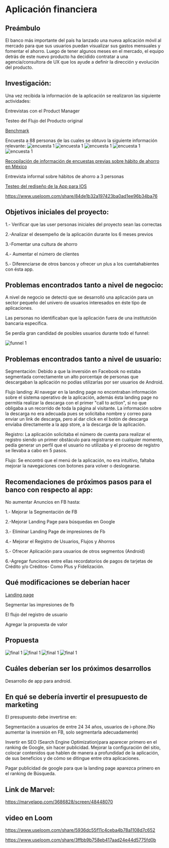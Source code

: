 # Aplicación financiera

## Preámbulo


El banco más importante del país ha lanzado una nueva aplicación móvil al mercado para que sus usuarios puedan visualizar sus gastos mensuales y fomentar el ahorro. Luego de tener algunos meses en el mercado, el equipo detrás de este nuevo producto ha decidido contratar a una agencia/consultora de UX que los ayude a definir la dirección y evolución del producto. 


## Investigación:

Una vez recibida la información de la aplicación se realizaron las siguiente actividades:

Entrevistas con el Product Manager


Testeo del Flujo del Producto original


[Benchmark](https://docs.google.com/document/d/1S7CZdoKlb1XgHVr8yJh2TCpupnjdJf2Xw2jpZGcwvZY/edit?usp=sharing)


Encuesta a 88 personas de las cuales se obtuvo la siguiente información relevante: 
![encuesta 1](https://github.com/rxmstrd/cdmx_2018_01_ux_financial_app.md/blob/master/untitled%20folder/edades.jpg?raw=true)
![encuesta 1](https://github.com/rxmstrd/cdmx_2018_01_ux_financial_app.md/blob/master/untitled%20folder/genero.jpg?raw=true)
![encuesta 1](https://github.com/rxmstrd/cdmx_2018_01_ux_financial_app.md/blob/master/untitled%20folder/ocupaci%C3%B3n.jpg?raw=true)
![encuesta 1](https://github.com/rxmstrd/cdmx_2018_01_ux_financial_app.md/blob/master/untitled%20folder/dondeahorras.jpg?raw=true)
![encuesta 1](https://github.com/rxmstrd/cdmx_2018_01_ux_financial_app.md/blob/master/untitled%20folder/noahorra.jpg?raw=true)


[Recopilación de información de encuestas previas sobre hábito de ahorro en México](https://docs.google.com/document/d/1yY_wnaDPDdmbvFwjqmXVguuoSeQ6_bnaJB3meoQH2nA/edit?usp=sharing)


Entrevista informal sobre hábitos de ahorro a 3 personas



[Testeo del rediseño de la App para IOS](https://docs.google.com/document/d/1SqIq8yd0Cfr8W47XH19w67wcfot0z0F0hXwcRKDc-Xg/edit?usp=sharing)

https://www.useloom.com/share/84de1b32a197423ba0ad1ee96b34ba76


## Objetivos iniciales del proyecto:

1.- Verificar  que las user personas iniciales del proyecto sean las correctas


2.-Analizar el desempeño de la aplicación durante los 6 meses previos


3.-Fomentar una cultura de ahorro


4.- Aumentar el número de clientes


5.- Diferenciarse de otros bancos y ofrecer un plus a los cuentahabientes con ésta app.



## Problemas encontrados tanto a nivel de negocio: 

A nivel de negocio se detectó que se desarrolló una aplicación para un sector pequeño del univero de usuarios interesados en éste tipo de aplicaciones.

Las personas no identificaban que la aplicación fuera de una institutción bancaria específica.

Se perdía gran candidad de posibles usuarios durante todo el funnel:

![funnel 1](https://github.com/rxmstrd/cdmx_2018_01_ux_financial_app.md/blob/master/untitled%20folder/perdidas.jpg?raw=true)
 

## Problemas encontrados tanto a nivel de usuario:

Segmentación: Debido a que la inversión en Facebook no estaba segmentada correctamente un alto porcentaje de personas que descargaban la aplicación no podías utilizarlas por ser usuarios de Android.


Flujo landing: Al navegar en la landing page no encontraban información sobre el sistema operativo de la aplicación, además ésta landing page no permitía realizar la descarga con el primer "call to action", si no que obligaba a un recorrido de toda la página al visitante. 
La información sobre la descarga no era adecuada pues se solicitaba nombre y correo para enviar un link de descarga, pero al dar click en el botón de descarga envíaba directamente a la app store, a la descarga de la aplicación.

Registro: La aplicación solicitaba el número de cuenta para realizar el registro siendo un primer obstáculo para registrarse en cualquier momento, pedía generar un perfil que el usuario no utilizaba y el proceso de registro se llevaba a cabo en 5 pasos.

Flujo: Se encontró que el menú de la aplicación, no era intuitivo, faltaba mejorar la navegaciones con botones para volver o deslogearse.


## Recomendaciones de próximos pasos para el banco con respecto al app:
  
  No aumentar Anuncios en FB hasta:
  
  
1.- Mejorar la Segmentación de FB


2.-Mejorar Landing Page para búsquedas en Google


3.- Eliminar Landing Page de impresiones de Fb


4.- Mejorar el Registro de Usuarios, Flujos y Ahorros


5.- Ofrecer Aplicación para usuarios de otros segmentos (Android)


6.-Agregar funciones entre ellas recordatorios de pagos de tarjetas de Crédito y/o Créditos- Como Plus y Fidelización.


## Qué modificaciones se deberían hacer

[Landing page](https://page-preview.instapage.com/preview/8fc31aeac459672d8847548669ef8db114bff3301c62e68ac2b4769ddbf717e3?displayMode=0&version=2&featureMode=2&variation=A&hotspotId=null)


Segmentar las impresiones de fb


El flujo del registro de usuario


Agregar la propuesta de valor

## Propuesta

![final 1](https://github.com/rxmstrd/cdmx_2018_01_ux_financial_app.md/blob/master/untitled%20folder/1registro.png?raw=true)
![final 1](https://github.com/rxmstrd/cdmx_2018_01_ux_financial_app.md/blob/master/untitled%20folder/2tiposusuario.png?raw=true)
![final 1](https://github.com/rxmstrd/cdmx_2018_01_ux_financial_app.md/blob/master/untitled%20folder/26regitro.png?raw=true)
![final 1](https://github.com/rxmstrd/cdmx_2018_01_ux_financial_app.md/blob/master/untitled%20folder/42ahorro.png?raw=true)



## Cuáles deberían ser los próximos desarrollos

Desarrollo de app para android.

## En qué se debería invertir el presupuesto de marketing

El presupuesto debe invertirse en:

Segmentación a usuarios de entre 24  34 años, usuarios de i-phone.(No aumentar la inversión en FB, solo segmentarla adecuadamente)


Invertir en SEO (Search Engine Optimization)para aparecer primero en el ranking de Google, sin hacer publicidad. Mejorar la configuración del sitio, colocar contenidos que hablen de manera  a profundidad de la aplicación, de sus beneficios y de cómo se ditingue entre otra aplicaciones. 


Pagar publicidad de google para que la landing page aparezca primero en el ranking de Búsqueda.


  
## Link de Marvel:
https://marvelapp.com/3686828/screen/48448070

## video en Loom 
https://www.useloom.com/share/5936dc55f11c4ceba4b78a1108d7c652

https://www.useloom.com/share/3ffbb9b758eb417aad24e44d5775fd0b






